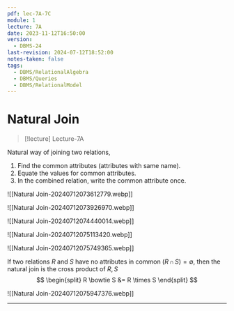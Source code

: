 ```yaml
---
pdf: lec-7A-7C
module: 1
lecture: 7A
date: 2023-11-12T16:50:00
version:
  - DBMS-24
last-revision: 2024-07-12T18:52:00
notes-taken: false
tags:
  - DBMS/RelationalAlgebra
  - DBMS/Queries
  - DBMS/RelationalModel
---
```

# Natural Join
> [!lecture] Lecture-7A

Natural way of joining two relations,
1. Find the common attributes (attributes with same name).
2. Equate the values for common attributes.
3. In the combined relation, write the common attribute once.

![[Natural Join-20240712073612779.webp]]

![[Natural Join-20240712073926970.webp]]

![[Natural Join-20240712074440014.webp]]

![[Natural Join-20240712075113420.webp]]

![[Natural Join-20240712075749365.webp]]

If two relations $R$ and $S {}$ have no attributes in common $(R \, \cap \, S) = \emptyset$, then the natural join is the cross product of $R, S$
$$
\begin{split}
R \bowtie S &= R \times S
\end{split}
$$

![[Natural Join-20240712075947376.webp]]

---
